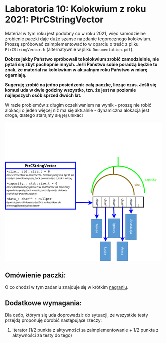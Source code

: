 # Laboratoria 10: Kolokwium z roku 2021: PtrCStringVector
Materiał w tym roku jest podobny co w roku 2021, więc samodzielne zrobienie paczki daje duże szanse na zdanie tegorocznego kolokwium.
Proszę spróbować zaimplementować to w oparciu o treść z pliku `PtrCStringVector.h`
(alternatywnie w pliku `Documentation.pdf`).

**Dobrze jakby Państwo spróbowali to kolokwium zrobić zamodzielnie, nie pytali się zbyt pochopnie innych. Jeśli Państwo sobie poradzą będzie to znak, że materiał na kolokwium w aktualnym roku Państwo w miarę ogarniają.**

**Sugeruję zrobić na jedno posiedzenie całą paczkę, licząc czas. Jeśli się komuś uda w dwie godziny wszystko, tzn. że jest na poziomie najlepszych osób sprzed dwóch lat.**

W razie problemów z długim oczekiwaniem na wynik - proszę nie robić alokacji o jeden więcej niż ma się aktualnie - dynamiczna alokacja jest droga, dlatego starajmy się jej unikać!

![image](./doxyfiles/diagramKolokwium1.png)

## Omówienie paczki:
O co chodzi w tym zadaniu znajduje się w krótkim [nagraniu](https://banbye.com/watch/v_r7wajtKuv3nG).

## Dodatkowe wymagania:
Dla osób, którym się uda doprowadzić do sytuacji, że wszystkie testy przejdą proponuję dorobić następujące rzeczy:
1. Iterator (1/2 punkta z aktywności za zaimplementowanie + 1/2 punkta z aktywności za testy do tego)
